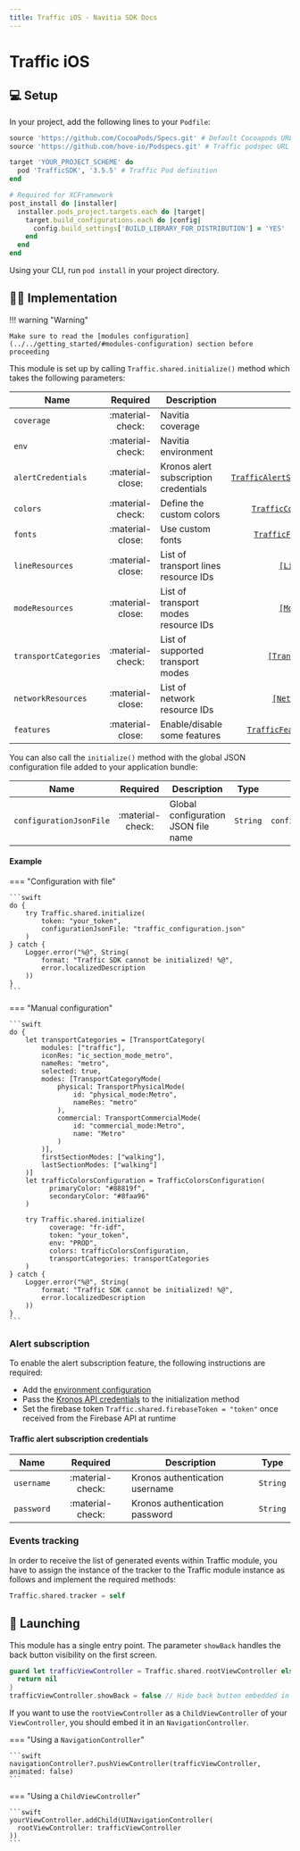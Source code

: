 ```yaml
---
title: Traffic iOS - Navitia SDK Docs
---
```


# Traffic iOS

## :computer: Setup

In your project, add the following lines to your `Podfile`:

```ruby
source 'https://github.com/CocoaPods/Specs.git' # Default Cocoapods URL
source 'https://github.com/hove-io/Podspecs.git' # Traffic podspec URL

target 'YOUR_PROJECT_SCHEME' do
  pod 'TrafficSDK', '3.5.5' # Traffic Pod definition
end

# Required for XCFramework
post_install do |installer|
  installer.pods_project.targets.each do |target|
    target.build_configurations.each do |config|
      config.build_settings['BUILD_LIBRARY_FOR_DISTRIBUTION'] = 'YES'
    end
  end
end
```

Using your CLI, run `pod install` in your project directory.

## :man_technologist: Implementation

!!! warning "Warning"

    Make sure to read the [modules configuration](../../getting_started/#modules-configuration) section before proceeding

This module is set up by calling `Traffic.shared.initialize()` method which takes the following parameters:

| Name | Required | Description | Type | Example
| --- |:---:| --- | :---: | :---: |
| `coverage` | :material-check: | Navitia coverage | `String` | `fr-idf` |
| `env` | :material-check: | Navitia environment | `String` | `PROD` |
| `alertCredentials` | :material-close: | Kronos alert subscription credentials| [`TrafficAlertSubscriptionCredentials`](#traffic-alert-subscription-credentials) | - |
| `colors` | :material-check: | Define the custom colors | [`TrafficColorsConfiguration`](../../getting_started/#traffic-color) | - |
| `fonts` | :material-close: | Use custom fonts | [`TrafficFontsConfiguration`](../../getting_started/#custom-font) | - |
| `lineResources` | :material-close: | List of transport lines resource IDs | [`[LineResource]`](../../getting_started/#line-resource) | - | 
| `modeResources` | :material-close: | List of transport modes resource IDs | [`[ModeResource]`](../../getting_started/#mode-resource) | - | 
| `transportCategories` | :material-check: | List of supported transport modes | [`[TransportCategory]`](../../getting_started/#transport-category) | - |
| `networkResources` | :material-close: | List of network resource IDs | [`[NetworkResource]`](../../getting_started/#network-resource) | - |
| `features` | :material-close: | Enable/disable some features  | [`TrafficFeaturesConfiguration`](../../getting_started/#traffic-features) | - |

You can also call the `initialize()` method with the global JSON configuration file added to your application bundle:

| Name | Required | Description | Type | Example |
| --- |:---:| --- | :---: | :---: |
| `configurationJsonFile` | :material-check: | Global configuration JSON file name | `String` | `configuration.json` |

<h4>Example</h4>

=== "Configuration with file"

    ```swift
    do {
        try Traffic.shared.initialize(
            token: "your_token", 
            configurationJsonFile: "traffic_configuration.json"
        )                                       
    } catch {
        Logger.error("%@", String(
            format: "Traffic SDK cannot be initialized! %@", 
            error.localizedDescription
        ))
    }
    ```

=== "Manual configuration"

    ```swift
    do {
        let transportCategories = [TransportCategory(
            modules: ["traffic"],
            iconRes: "ic_section_mode_metro",
            nameRes: "metro",
            selected: true,
            modes: [TransportCategoryMode(
                physical: TransportPhysicalMode(
                    id: "physical_mode:Metro", 
                    nameRes: "metro"
                ),
                commercial: TransportCommercialMode(
                    id: "commercial_mode:Metro", 
                    name: "Metro"
                )
            )],
            firstSectionModes: ["walking"],
            lastSectionModes: ["walking"]
        )]
        let trafficColorsConfiguration = TrafficColorsConfiguration(
              primaryColor: "#88819f", 
              secondaryColor: "#8faa96"
        )
                                                                          
        try Traffic.shared.initialize(
              coverage: "fr-idf",
              token: "your_token",
              env: "PROD",
              colors: trafficColorsConfiguration,
              transportCategories: transportCategories
        )                                                                  
    } catch {
        Logger.error("%@", String(
            format: "Traffic SDK cannot be initialized! %@", 
            error.localizedDescription
        ))
    }
    ```

### Alert subscription

To enable the alert subscription feature, the following instructions are required:

- Add the [environment configuration](../../getting_started/#traffic-features)
- Pass the [Kronos API credentials](#traffic-alert-subscription-credentials) to the initialization method
- Set the firebase token `Traffic.shared.firebaseToken = "token"` once received from the Firebase API at runtime

#### Traffic alert subscription credentials

| Name | Required | Description | Type |
| --- |:---:| --- | :---: |
| `username` | :material-check: | Kronos authentication username | `String` |
| `password` | :material-check: | Kronos authentication password | `String` |

### Events tracking

In order to receive the list of generated events within Traffic module, you have to assign the instance of the tracker to the Traffic module instance as follows and implement the required methods:

```swift
Traffic.shared.tracker = self
```

## :rocket: Launching

This module has a single entry point. The parameter `showBack` handles the back button visibility on the first screen.

```swift
guard let trafficViewController = Traffic.shared.rootViewController else {
  return nil
}
trafficViewController.showBack = false // Hide back button embedded in the first screen
```

If you want to use the `rootViewController` as a `ChildViewController` of your `ViewController`, you should embed it in an `NavigationController`. 

=== "Using a `NavigationController`"

    ```swift
    navigationController?.pushViewController(trafficViewController, animated: false)
    ```

=== "Using a `ChildViewController`"

    ```swift
    yourViewController.addChild(UINavigationController(
      rootViewController: trafficViewController
    ))
    ```
